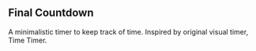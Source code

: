 ## Final Countdown
A minimalistic timer to keep track of time. Inspired by original visual timer, Time Timer.